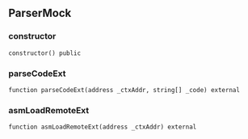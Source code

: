 ## ParserMock

### constructor

```solidity
constructor() public
```

### parseCodeExt

```solidity
function parseCodeExt(address _ctxAddr, string[] _code) external
```

### asmLoadRemoteExt

```solidity
function asmLoadRemoteExt(address _ctxAddr) external
```

